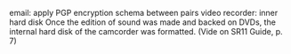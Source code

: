 email:
apply PGP encryption schema between pairs
video recorder:
inner hard disk
Once the edition of sound was made and backed on DVDs, the internal hard disk of the camcorder was formatted. (Vide on SR11 Guide, p. 7)